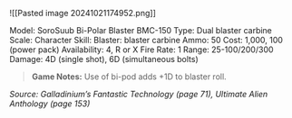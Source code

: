 ![[Pasted image 20241021174952.png]]

Model: SoroSuub Bi-Polar Blaster BMC-150
Type: Dual blaster carbine
Scale: Character
Skill: Blaster: blaster carbine
Ammo: 50
Cost: 1,000, 100 (power pack)
Availability: 4, R or X
Fire Rate: 1
Range: 25-100/200/300
Damage: 4D (single shot), 6D (simultaneous bolts)

> **Game Notes:** 
> Use of bi-pod adds +1D to blaster roll.


*Source: Galladinium’s Fantastic Technology (page 71), Ultimate Alien Anthology (page 153)*